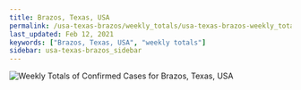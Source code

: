 ```yaml
---
title: Brazos, Texas, USA
permalink: /usa-texas-brazos/weekly_totals/usa-texas-brazos-weekly_totals.html
last_updated: Feb 12, 2021
keywords: ["Brazos, Texas, USA", "weekly totals"]
sidebar: usa-texas-brazos_sidebar
---
```


![Weekly Totals of Confirmed Cases for Brazos, Texas, USA](/covid_tracker/images/graphs/usa-texas-brazos-weekly_totals_graph.png)
